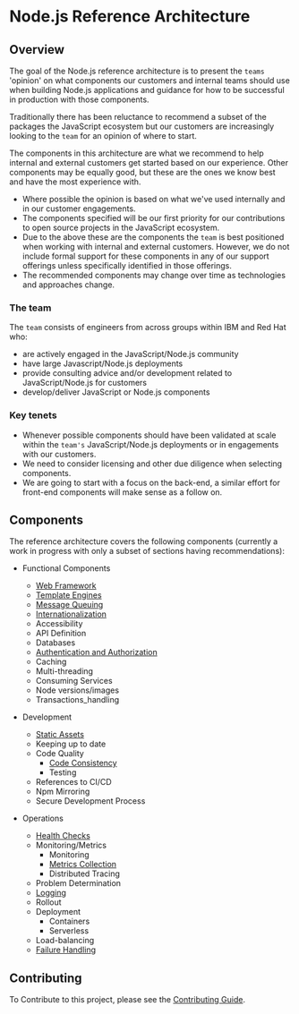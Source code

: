 # Node.js Reference Architecture

## Overview

The goal of the Node.js reference architecture is to present
the `teams` 'opinion' on what components our customers
and internal teams should use when building Node.js applications
and guidance for how to be successful in production with those components.

Traditionally there has been reluctance to recommend a subset
of the packages the JavaScript ecosystem but our customers are increasingly
looking to the `team` for an opinion of where to start.

The components in this architecture are what we recommend to help internal
and external customers get started based on our experience. Other components may be equally
good, but these are the ones we know best and have the most experience with.
* Where possible the opinion is based on what we've used internally and in our customer engagements.
* The components specified will be our first priority for our contributions to open source projects in the JavaScript ecosystem.
* Due to the above these are the components the `team` is best positioned when working with internal and external customers.
  However, we do not include formal support for these components in any of our support offerings unless specifically identified
  in those offerings.
* The recommended components may change over time as technologies and approaches change.

### The team

The `team` consists of engineers from across groups within IBM and Red Hat who:

* are actively engaged in the JavaScript/Node.js community
* have large Javascript/Node.js deployments
* provide consulting advice and/or development related to JavaScript/Node.js for customers
* develop/deliver JavaScript or Node.js components

### Key tenets

* Whenever possible components should have been validated at scale within the `team's`
  JavaScript/Node.js deployments or in engagements with our customers.
* We need to consider licensing and other due diligence when selecting components.
* We are going to start with a focus on the back-end, a similar effort for front-end
  components will make sense as a follow on.

## Components

The reference architecture covers the following components (currently a work in progress
with only a subset of sections having recommendations):

* Functional Components
  * [Web Framework](./docs/functional-components/webframework.md)
  * [Template Engines](./docs/functional-components/template-engines.md)
  * [Message Queuing](./docs/functional-components/message-queuing.md)
  * [Internationalization](./docs/functional-components/internationalization.md)
  * Accessibility
  * API Definition
  * Databases
  * [Authentication and Authorization](./docs/functional-components/auth.md)
  * Caching
  * Multi-threading
  * Consuming Services
  * Node versions/images
  * Transactions_handling

* Development
  * [Static Assets](./static-assets.md)
  * Keeping up to date
  * Code Quality
    * [Code Consistency](./docs/development/code-consistency.md)
    * Testing
  * References to CI/CD
  * Npm Mirroring
  * Secure Development Process

* Operations
  * [Health Checks](./docs/operations/healthchecks.md)
  * Monitoring/Metrics
    * Monitoring
    * [Metrics Collection](./docs/operations/metrics.md)
    * Distributed Tracing
  * Problem Determination
  * [Logging](./docs/operations/logging.md)
  * Rollout
  * Deployment
    * Containers
    * Serverless
  * Load-balancing
  * [Failure Handling](./docs/operations/failurehandling.md)

## Contributing

To Contribute to this project, please see the [Contributing Guide](./CONTRIBUTING.md).
